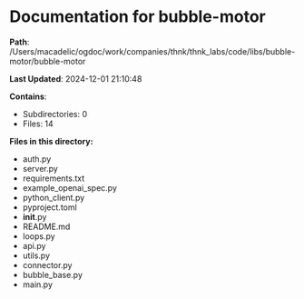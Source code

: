 # Documentation for bubble-motor

**Path**: /Users/macadelic/ogdoc/work/companies/thnk/thnk_labs/code/libs/bubble-motor/bubble-motor

**Last Updated**: 2024-12-01 21:10:48

**Contains**:
- Subdirectories: 0
- Files: 14

**Files in this directory:**
- auth.py
- server.py
- requirements.txt
- example_openai_spec.py
- python_client.py
- pyproject.toml
- __init__.py
- README.md
- loops.py
- api.py
- utils.py
- connector.py
- bubble_base.py
- main.py
